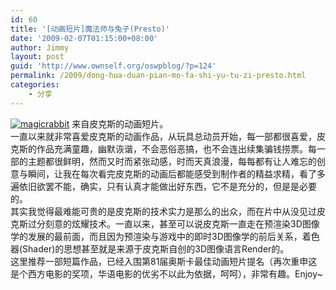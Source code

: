 ```yaml
---
id: 60
title: '[动画短片]魔法师与兔子(Presto)'
date: '2009-02-07T01:15:00+08:00'
author: Jimmy
layout: post
guid: 'http://www.ownself.org/oswpblog/?p=124'
permalink: /2009/dong-hua-duan-pian-mo-fa-shi-yu-tu-zi-presto.html
categories:
    - 分享
---
```


[![magicrabbit](http://www.ownself.org/blog/wp-content/uploads/2010/Presto_172/magicrabbit_thumb.jpg "magicrabbit")](http://www.ownself.org/blog/wp-content/uploads/2010/Presto_172/magicrabbit.jpg) 来自皮克斯的动画短片。   
 一直以来就非常喜爱皮克斯的动画作品，从玩具总动员开始，每一部都很喜爱，皮克斯的作品充满童趣，幽默诙谐，不会恶俗恶搞，也不会连出续集骗钱捞票。每一部的主题都很鲜明，然而又时而紧张动感，时而天真浪漫，每每都有让人难忘的创意与瞬间，让我在每次看完皮克斯的动画后都能感受到制作者的精益求精，看了多遍依旧欲罢不能，确实，只有认真才能做出好东西，它不是充分的，但是是必要的。   
 其实我觉得最难能可贵的是皮克斯的技术实力是那么的出众，而在片中从没见过皮克斯过分刻意的炫耀技术。一直以来，甚至可以说皮克斯一直走在预渲染3D图像学的发展的最前面，而且因为预渲染与游戏中的即时3D图像学的前后关系，着色器(Shader)的思想甚至就是来源于皮克斯自创的3D图像语言Render的。   
 这里推荐一部短篇作品，已经入围第81届奥斯卡最佳动画短片提名（再次重申这是个西方电影的奖项，华语电影的优劣不以此为依据，呵呵），非常有趣。Enjoy~